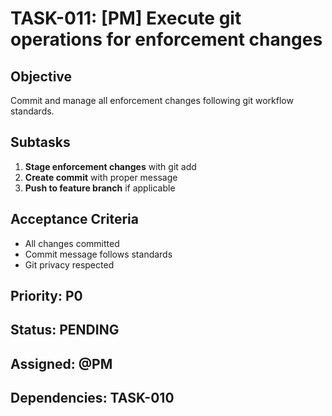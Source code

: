 # TASK-011: [PM] Execute git operations for enforcement changes

## Objective
Commit and manage all enforcement changes following git workflow standards.

## Subtasks
1. **Stage enforcement changes** with git add
2. **Create commit** with proper message
3. **Push to feature branch** if applicable

## Acceptance Criteria
- All changes committed
- Commit message follows standards
- Git privacy respected

## Priority: P0
## Status: PENDING
## Assigned: @PM
## Dependencies: TASK-010